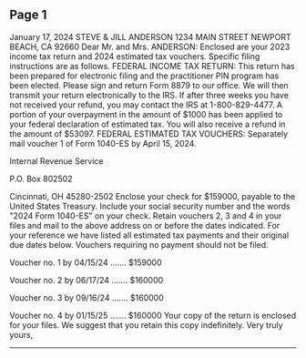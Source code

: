﻿## Page 1

   January 17, 2024
   STEVE & JILL ANDERSON
   1234 MAIN STREET
   NEWPORT BEACH, CA 92660
   Dear Mr. and Mrs. ANDERSON:
   Enclosed are your 2023 income tax return and 2024 estimated tax vouchers.
   Specific filing instructions are as follows.
   FEDERAL INCOME TAX RETURN:
   This return has been prepared for electronic filing and the practitioner PIN program has been elected.
   Please sign and return Form 8879 to our office. We will then transmit your return electronically to the
   IRS. If after three weeks you have not received your refund, you may contact the IRS at 1-800-829-4477.
   A portion of your overpayment in the amount of $1000 has been applied to your federal declaration of
   estimated tax. You will also receive a refund in the amount of $53097.
   FEDERAL ESTIMATED TAX VOUCHERS:
   Separately mail voucher 1 of Form 1040-ES by April 15, 2024.

Internal Revenue Service

P.O. Box 802502

Cincinnati, OH 45280-2502
   Enclose your check for $159000, payable to the United States Treasury. Include your social security
   number and the words "2024 Form 1040-ES" on your check.
   Retain vouchers 2, 3 and 4 in your files and mail to the above address on or before the dates indicated.
   For your reference we have listed all estimated tax payments and their original due dates below.
   Vouchers requiring no payment should not be filed.

Voucher no. 1 by 04/15/24 ....... $159000

Voucher no. 2 by 06/17/24 ....... $160000

Voucher no. 3 by 09/16/24 ....... $160000

Voucher no. 4 by 01/15/25 ....... $160000
   Your copy of the return is enclosed for your files. We suggest that you retain this copy indefinitely.
   Very truly yours,


---

